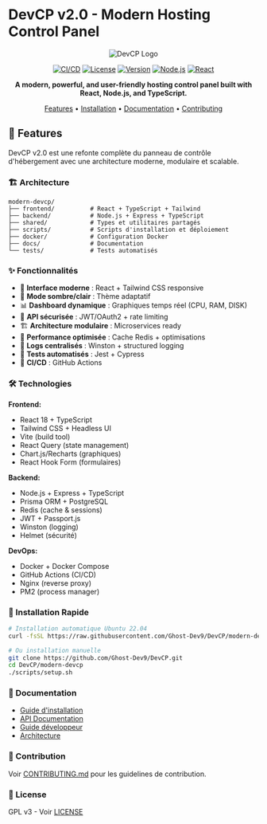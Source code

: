 # DevCP v2.0 - Modern Hosting Control Panel

<div align="center">

![DevCP Logo](https://via.placeholder.com/200x100/3B82F6/FFFFFF?text=DevCP)

[![CI/CD](https://github.com/Ghost-Dev9/DevCP/actions/workflows/ci.yml/badge.svg)](https://github.com/Ghost-Dev9/DevCP/actions/workflows/ci.yml)
[![License](https://img.shields.io/badge/license-MIT-blue.svg)](LICENSE)
[![Version](https://img.shields.io/badge/version-2.0.0-green.svg)](package.json)
[![Node.js](https://img.shields.io/badge/node.js-18+-brightgreen.svg)](https://nodejs.org/)
[![React](https://img.shields.io/badge/react-18+-blue.svg)](https://reactjs.org/)

**A modern, powerful, and user-friendly hosting control panel built with React, Node.js, and TypeScript.**

[Features](#features) • [Installation](#installation) • [Documentation](#documentation) • [Contributing](#contributing)

</div>

## 🚀 Features

DevCP v2.0 est une refonte complète du panneau de contrôle d'hébergement avec une architecture moderne, modulaire et scalable.

### 🏗️ Architecture

```
modern-devcp/
├── frontend/          # React + TypeScript + Tailwind
├── backend/           # Node.js + Express + TypeScript
├── shared/            # Types et utilitaires partagés
├── scripts/           # Scripts d'installation et déploiement
├── docker/            # Configuration Docker
├── docs/              # Documentation
└── tests/             # Tests automatisés
```

### ✨ Fonctionnalités

- 🎨 **Interface moderne** : React + Tailwind CSS responsive
- 🌙 **Mode sombre/clair** : Thème adaptatif
- 📊 **Dashboard dynamique** : Graphiques temps réel (CPU, RAM, DISK)
- 🔐 **API sécurisée** : JWT/OAuth2 + rate limiting
- 🏗️ **Architecture modulaire** : Microservices ready
- 🚀 **Performance optimisée** : Cache Redis + optimisations
- 📝 **Logs centralisés** : Winston + structured logging
- 🧪 **Tests automatisés** : Jest + Cypress
- 🔄 **CI/CD** : GitHub Actions

### 🛠️ Technologies

**Frontend:**
- React 18 + TypeScript
- Tailwind CSS + Headless UI
- Vite (build tool)
- React Query (state management)
- Chart.js/Recharts (graphiques)
- React Hook Form (formulaires)

**Backend:**
- Node.js + Express + TypeScript
- Prisma ORM + PostgreSQL
- Redis (cache & sessions)
- JWT + Passport.js
- Winston (logging)
- Helmet (sécurité)

**DevOps:**
- Docker + Docker Compose
- GitHub Actions (CI/CD)
- Nginx (reverse proxy)
- PM2 (process manager)

### 🚀 Installation Rapide

```bash
# Installation automatique Ubuntu 22.04
curl -fsSL https://raw.githubusercontent.com/Ghost-Dev9/DevCP/modern-devcp-v2/scripts/install.sh | bash

# Ou installation manuelle
git clone https://github.com/Ghost-Dev9/DevCP.git
cd DevCP/modern-devcp
./scripts/setup.sh
```

### 📖 Documentation

- [Guide d'installation](./docs/installation.md)
- [API Documentation](./docs/api.md)
- [Guide développeur](./docs/development.md)
- [Architecture](./docs/architecture.md)

### 🤝 Contribution

Voir [CONTRIBUTING.md](../CONTRIBUTING.md) pour les guidelines de contribution.

### 📄 License

GPL v3 - Voir [LICENSE](../LICENSE)